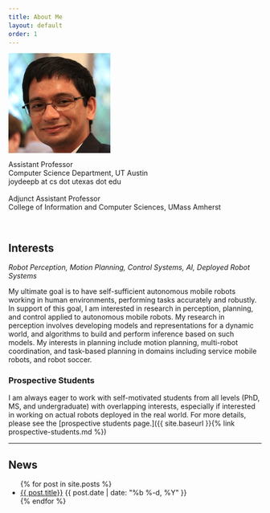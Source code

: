 ```yaml
---
title: About Me
layout: default
order: 1
---
```



<div class="row">
<div class="three columns"> <img alt="" src="assets/joydeepb.jpg" /></div>
<div class="eight columns">
  <p>Assistant Professor<br />
    Computer Science Department, UT Austin <br />
    joydeepb at cs dot utexas dot edu<br />
    <br />
    Adjunct Assistant Professor<br />
    College of Information and Computer Sciences, UMass Amherst
    </p>
</div>
</div>
  
<br />

## Interests
_Robot Perception, Motion Planning, Control Systems, AI, Deployed Robot Systems_

My ultimate goal is to have self-sufficient autonomous mobile robots working in
human environments, performing tasks accurately and robustly. In support of this
goal, I am interested in research in perception, planning, and control applied
to autonomous mobile robots. My research in perception involves developing
models and representations for a dynamic world, and algorithms to build and
perform inference based on such models. My interests in planning include motion
planning, multi-robot coordination, and task-based planning in domains including
service mobile robots, and robot soccer.

### Prospective Students

I am always eager to work with self-motivated students from all levels (PhD, MS,
and undergraduate) with overlapping interests, especially if interested in
working on actual robots deployed in the real world. For more details, please see the
[prospective students page.]({{ site.baseurl }}{% link prospective-students.md %})

---

## News

<ul class="myposts">
{% for post in site.posts %}
    <li><a href="{{ post.url }}">{{ post.title}}</a>
    <span class="postDate">{{ post.date | date: "%b %-d, %Y" }}</span>
    </li>
{% endfor %}
</ul>
